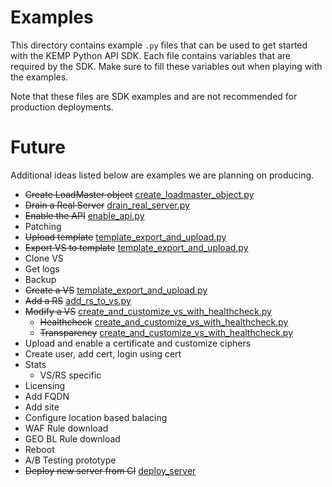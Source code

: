 Examples
=======

This directory contains example `.py` files that can be used to get started with the KEMP Python API SDK. Each file contains variables that are required by the SDK. Make sure to fill these variables out when playing with the examples.


Note that these files are SDK examples and are not recommended for production deployments.

Future
=====
Additional ideas listed below are examples we are planning on producing.

* ~~Create LoadMaster object~~ [create_loadmaster_object.py](create_loadmaster_object.py)
* ~~Drain a Real Server~~ [drain_real_server.py](drain_real_server.py)
* ~~Enable the API~~ [enable_api.py](enable_api.py)
* Patching
* ~~Upload template~~ [template_export_and_upload.py](template_export_and_upload.py)
* ~~Export VS to template~~ [template_export_and_upload.py](template_export_and_upload.py)
* Clone VS
* Get logs
* Backup
* ~~Create a VS~~ [template_export_and_upload.py](template_export_and_upload.py)
* ~~Add a RS~~ [add_rs_to_vs.py](add_rs_to_vs.py)
* ~~Modify a VS~~ [create_and_customize_vs_with_healthcheck.py](create_and_customize_vs_with_healthcheck.py)
	* ~~Healthcheck~~ [create_and_customize_vs_with_healthcheck.py](create_and_customize_vs_with_healthcheck.py)
	* ~~Transparency~~ [create_and_customize_vs_with_healthcheck.py](create_and_customize_vs_with_healthcheck.py)
* Upload and enable a certificate and customize ciphers
* Create user, add cert, login using cert
* Stats
	* VS/RS specific
* Licensing
* Add FQDN
* Add site
* Configure location based balacing
* WAF Rule download
* GEO BL Rule download
* Reboot
* A/B Testing prototype
* ~~Deploy new server from CI~~ [deploy_server](deploy_server/README.md)
